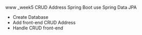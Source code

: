 www _week5
CRUD Address Spring Boot use Spring Data JPA
- Create Database
- Add front-end CRUD Address
- Handle CRUD front-end